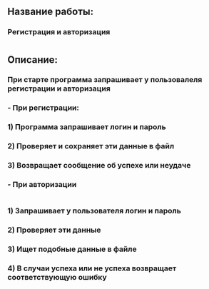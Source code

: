 ## Название работы:
### Регистрация и авторизация
#
## Описание:
### При старте программа запрашивает у пользовалеля регистрации и авторизация

### - При регистрации:
### 1) Программа запрашивает логин и пароль
### 2) Проверяет и сохраняет эти данные в файл
### 3) Возвращает сообщение об успехе или неудаче
### - При авторизации
#
### 1) Запрашивает у пользователя логин и пароль
### 2) Проверяет эти данные
### 3) Ищет подобные данные в файле
### 4) В случаи успеха или не успеха возвращает соответствующую ошибку